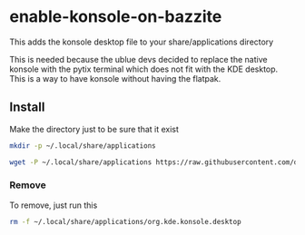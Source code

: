 # enable-konsole-on-bazzite
This adds the konsole desktop file to your share/applications directory

This is needed because the ublue devs decided to replace the native konsole with the pytix terminal which does not fit with the KDE desktop. This is a way to have konsole without having the flatpak.

## Install

Make the directory just to be sure that it exist

```bash
mkdir -p ~/.local/share/applications
```

```bash
wget -P ~/.local/share/applications https://raw.githubusercontent.com/dnkmmr69420/enable-konsole-on-bazzite/refs/heads/main/org.kde.konsole.desktop
```

### Remove

To remove, just run this


```bash
rm -f ~/.local/share/applications/org.kde.konsole.desktop
```
